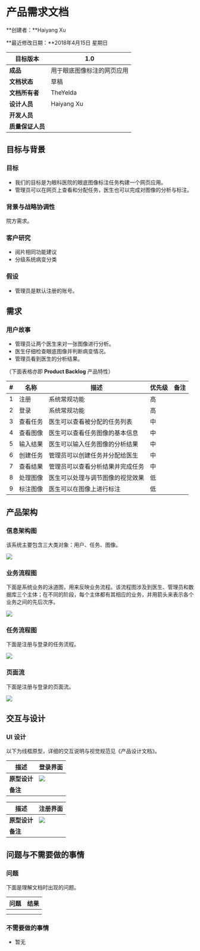 # 产品需求文档

**创建者：**Haiyang Xu

**最近修改日期：**2018年4月15日 星期日

| 目标版本         | 1.0                        |
| ---------------- | -------------------------- |
| **成品**         | 用于眼底图像标注的网页应用 |
| **文档状态**     | 草稿                       |
| **文档所有者**   | TheYelda                   |
| **设计人员**     | Haiyang Xu                    |
| **开发人员**     |                            |
| **质量保证人员** |                            |



## 目标与背景

### 目标

- 我们的目标是为眼科医院的眼底图像标注任务构建一个网页应用。
- 管理员可以在网页上查看和分配任务，医生也可以完成对图像的分析与标注。

### 背景与战略协调性

院方需求。

### 客户研究

- 阅片相同功能建议
- 分级系统病变分类

### 假设

- 管理员是默认注册的账号。





## 需求

### 用户故事

- 管理员让两个医生来对一张图像进行分析。
- 医生仔细检查眼底图像并判断病变情况。
- 管理员看到医生的分析结果。

（下面表格亦即 **Product Backlog** 产品特性）

| #    | 名称     | 描述                             | 优先级 | 备注 |
| ---- | -------- | -------------------------------- | ------ | ---- |
| 1    | 注册     | 系统常规功能                     | 高     |      |
| 2    | 登录     | 系统常规功能                     | 高     |      |
| 3    | 查看任务 | 医生可以查看被分配的任务列表     | 中     |      |
| 4    | 查看图像 | 医生可以查看任务图像的基本信息   | 中     |      |
| 5    | 输入结果 | 医生可以输入任务图像的分析结果   | 中     |      |
| 6    | 创建任务 | 管理员可以创建任务并分配给医生   | 中     |      |
| 7    | 查看结果 | 管理员可以查看分析结果并完成任务 | 中     |      |
| 8    | 处理图像 | 医生可以处理与调节图像的视觉效果 | 低     |      |
| 9    | 标注图像 | 医生可以在图像上进行标注         | 低     |      |



## 产品架构

### 信息架构图

该系统主要包含三大类对象：用户、任务、图像。

![](../图片/信息架构图.png)

### 业务流程图

下面是系统业务的泳道图，用来反映业务流程。该流程图涉及到医生、管理员和数据库三个主体；在不同的阶段，每个主体都有其相应的业务，并用箭头来表示各个业务之间的先后次序。

![](../图片/业务流程图.png)

### 任务流程图

下面是注册与登录的任务流程。

![](../图片/登录与注册.png)

### 页面流

下面是注册与登录的页面流。

![](../图片/页面流.png)



## 交互与设计

### UI 设计

以下为线框原型，详细的交互说明与视觉规范见《产品设计文档》。

| 描述         | 登录界面                       |
| ------------ | ------------------------------ |
| **原型设计** | ![](../图片/登录界面原型图.png) |
| **备注**     |                                |

| 描述         | 注册界面                       |
| ------------ | ------------------------------ |
| **原型设计** | ![](../图片/注册界面原型图.png) |
| **备注**     |                                |



## 问题与不需要做的事情

### 问题

下面是理解文档时出现的问题。

| 问题 | 结果 |
| ---- | ---- |
|      |      |
|      |      |

### 不需要做的事情

- 暂无

